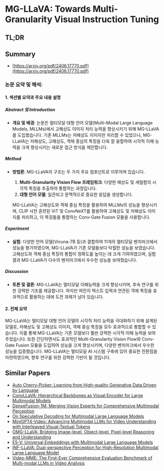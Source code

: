 # MG-LLaVA: Towards Multi-Granularity Visual Instruction Tuning
## TL;DR
## Summary
- [https://arxiv.org/pdf/2406.17770.pdf](https://arxiv.org/pdf/2406.17770.pdf)

### 논문 요약 및 해석:

#### 1. 섹션별 요약과 주요 내용 설명

##### Abstract 및 Introduction
- **개요 및 배경**: 논문은 멀티모달 대형 언어 모델(Multi-Modal Large Language Models, MLLMs)에서 고해상도 이미지 처리 능력을 향상시키기 위해 MG-LLaVA를 도입했습니다. 기존 MLLMs는 저해상도 이미지만 처리할 수 있었으나, MG-LLaVA는 저해상도, 고해상도, 객체 중심의 특징을 더욱 잘 융합하여 시각적 이해 능력을 크게 향상시키는 새로운 접근 방식을 제안합니다.

##### Method
- **방법론**: MG-LLaVA의 구조는 두 가지 주요 컴포넌트로 이루어져 있습니다.
  1. **Multi-Granularity Vision Flow 프레임워크**: 다양한 해상도 및 세밀함의 시각적 특징을 추출하여 통합하는 과정입니다.
  2. **대형 언어 모델**: 일관되고 문맥적으로 중요한 응답을 생성합니다.
  
  MG-LLaVA는 고해상도와 객체 중심 특징을 활용하여 MLLMs의 성능을 향상시키며, CLIP 사전 훈련된 ViT 및 ConvNeXT를 활용하여 고해상도 및 저해상도 이미지를 처리하고, 이 특징들을 통합하는 Conv-Gate Fusion 모듈을 사용합니다.

##### Experiment
- **실험**: 다양한 언어 모델(Vicuna-7B 등)과 결합하여 11개의 멀티모달 벤치마크에서 성능을 평가하였으며, MG-LLaVA가 기존 모델들보다 탁월한 성능을 보였습니다. 고해상도와 객체 중심 특징의 통합이 정확도를 높이는 데 크게 기여하였으며, 실험 결과 MG-LLaVA가 다수의 벤치마크에서 우수한 성능을 보여줬습니다.

##### Discussion
- **토론 및 결론**: MG-LLaVA는 멀티모달 이해능력을 크게 향상시키며, 후속 연구를 위한 강력한 기초를 제공합니다. 하지만 여전히 텍스트 입력과 연관된 객체 특징을 효과적으로 활용하는 데에 도전 과제가 남아 있습니다.

#### 2. 전체 요약

MG-LLaVA는 멀티모달 대형 언어 모델의 시각적 처리 능력을 극대화하기 위해 설계된 모델로, 저해상도 및 고해상도 이미지, 객체 중심 특징을 모두 효과적으로 통합할 수 있습니다. 이를 통해 MG-LLaVA는 기존 모델보다 훨씬 강력한 시각적 이해 능력을 보여주었습니다. 또한 간단하면서도 효과적인 Multi-Granularity Vision Flow와 Conv-Gate Fusion 모듈을 도입하여 성능을 크게 향상시키며, 다양한 벤치마크에서 우수한 성능을 입증했습니다. MG-LLaVA는 멀티모달 AI 시스템 구축에 있어 중요한 전환점을 마련하였으며, 향후 연구를 위한 강력한 기반이 될 것입니다.

## Similar Papers
- [Auto Cherry-Picker: Learning from High-quality Generative Data Driven by Language](2406.20085.md)
- [ConvLLaVA: Hierarchical Backbones as Visual Encoder for Large Multimodal Models](2405.15738.md)
- [DenseFusion-1M: Merging Vision Experts for Comprehensive Multimodal Perception](2407.08303.md)
- [On Speculative Decoding for Multimodal Large Language Models](2404.08856.md)
- [MiniGPT4-Video: Advancing Multimodal LLMs for Video Understanding with Interleaved Visual-Textual Tokens](2404.03413.md)
- [OMG-LLaVA: Bridging Image-level, Object-level, Pixel-level Reasoning and Understanding](2406.19389.md)
- [E5-V: Universal Embeddings with Multimodal Large Language Models](2407.12580.md)
- [INF-LLaVA: Dual-perspective Perception for High-Resolution Multimodal Large Language Model](2407.16198.md)
- [Video-MME: The First-Ever Comprehensive Evaluation Benchmark of Multi-modal LLMs in Video Analysis](2405.21075.md)
